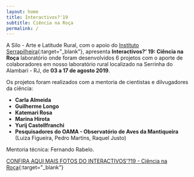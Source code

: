 ```yaml
---
layout: home
title: Interactivos?'19
subtitle: Ciência na Roça
permalink: /
---
```

A Silo - Arte e Latitude Rural, com o apoio do [Instituto Serrapilheira](https://serrapilheira.org){:target="_blank"}, apresenta **Interactivos?’ 19: Ciência na Roça** laboratório onde foram desenvolvidos 6 projetos com o aporte de colaboradores em nosso laboratório rural localizado na Serrinha do Alambari - RJ, de **03 a 17 de agosto 2019**.
  
Os projetos foram realizados com a mentoria de cientistas e dilvugadores da ciência:

* **Carla Almeida**
* **Guilherme Longo**
* **Katemari Rosa**
* **Marina Hirota**
* **Yurij Castellfranchi**
* **Pesquisadores do OAMA - Observatório de Aves da Mantiqueira**<br>
(Luiza Figueira, Pedro Martins, Raquel Justo)

Mentoria técnica: Fernando Rabelo.
    
[CONFIRA AQUI MAIS FOTOS DO INTERACTIVOS'?19 - Ciência na Roça](https://www.flickr.com/photos/184616193@N07/albums/with/72157711069333713){:target="_blank"}


